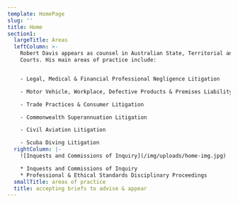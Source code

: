 ```yaml
---
template: HomePage
slug: ''
title: Home
section1:
  largeTitle: Areas
  leftColumn: >-
    Robert Davis appears as counsel in Australian State, Territorial and Federal
    Courts. His main areas of practice include:


    - Legal, Medical & Financial Professional Negligence Litigation

    - Motor Vehicle, Workplace, Defective Products & Premises Liability

    - Trade Practices & Consumer Litigation

    - Commonwealth Superannuation Litigation

    - Civil Aviation Litigation

    - Scuba Diving Litigation
  rightColumn: |-
    ![Inquests and Commissions of Inquiry](/img/uploads/home-img.jpg)

    * Inquests and Commissions of Inquiry
    * Professional & Ethical Standards Disciplinary Proceedings
  smallTitle: areas of practice
  title: accepting briefs to advise & appear
---
```


